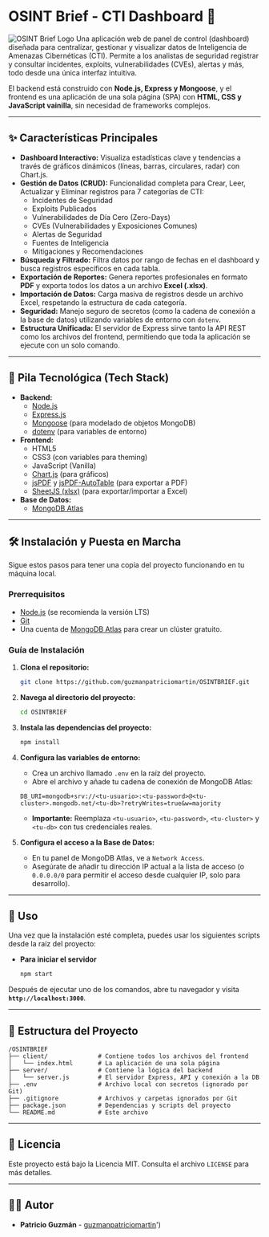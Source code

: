 # OSINT Brief - CTI Dashboard 🚀

![OSINT Brief Logo](https://i.imgur.com/aV7ec31.jpeg)
Una aplicación web de panel de control (dashboard) diseñada para centralizar, gestionar y visualizar datos de Inteligencia de Amenazas Cibernéticas (CTI). Permite a los analistas de seguridad registrar y consultar incidentes, exploits, vulnerabilidades (CVEs), alertas y más, todo desde una única interfaz intuitiva.

El backend está construido con **Node.js, Express y Mongoose**, y el frontend es una aplicación de una sola página (SPA) con **HTML, CSS y JavaScript vainilla**, sin necesidad de frameworks complejos.

---

## ✨ Características Principales

*   **Dashboard Interactivo:** Visualiza estadísticas clave y tendencias a través de gráficos dinámicos (líneas, barras, circulares, radar) con Chart.js.
*   **Gestión de Datos (CRUD):** Funcionalidad completa para Crear, Leer, Actualizar y Eliminar registros para 7 categorías de CTI:
    *   Incidentes de Seguridad
    *   Exploits Publicados
    *   Vulnerabilidades de Día Cero (Zero-Days)
    *   CVEs (Vulnerabilidades y Exposiciones Comunes)
    *   Alertas de Seguridad
    *   Fuentes de Inteligencia
    *   Mitigaciones y Recomendaciones
*   **Búsqueda y Filtrado:** Filtra datos por rango de fechas en el dashboard y busca registros específicos en cada tabla.
*   **Exportación de Reportes:** Genera reportes profesionales en formato **PDF** y exporta todos los datos a un archivo **Excel (.xlsx)**.
*   **Importación de Datos:** Carga masiva de registros desde un archivo Excel, respetando la estructura de cada categoría.
*   **Seguridad:** Manejo seguro de secretos (como la cadena de conexión a la base de datos) utilizando variables de entorno con `dotenv`.
*   **Estructura Unificada:** El servidor de Express sirve tanto la API REST como los archivos del frontend, permitiendo que toda la aplicación se ejecute con un solo comando.

---

## 🔧 Pila Tecnológica (Tech Stack)

*   **Backend:**
    *   [Node.js](https://nodejs.org/)
    *   [Express.js](https://expressjs.com/)
    *   [Mongoose](https://mongoosejs.com/) (para modelado de objetos MongoDB)
    *   [dotenv](https://www.npmjs.com/package/dotenv) (para variables de entorno)
*   **Frontend:**
    *   HTML5
    *   CSS3 (con variables para theming)
    *   JavaScript (Vanilla)
    *   [Chart.js](https://www.chartjs.org/) (para gráficos)
    *   [jsPDF](https://github.com/parallax/jsPDF) y [jsPDF-AutoTable](https://github.com/simonbengtsson/jsPDF-AutoTable) (para exportar a PDF)
    *   [SheetJS (xlsx)](https://sheetjs.com/) (para exportar/importar a Excel)
*   **Base de Datos:**
    *   [MongoDB Atlas](https://www.mongodb.com/cloud/atlas)

---

## 🛠️ Instalación y Puesta en Marcha

Sigue estos pasos para tener una copia del proyecto funcionando en tu máquina local.

### Prerrequisitos

*   [Node.js](https://nodejs.org/) (se recomienda la versión LTS)
*   [Git](https://git-scm.com/)
*   Una cuenta de [MongoDB Atlas](https://www.mongodb.com/cloud/atlas) para crear un clúster gratuito.

### Guía de Instalación

1.  **Clona el repositorio:**
    ```bash
    git clone https://github.com/guzmanpatriciomartin/OSINTBRIEF.git
    ```

2.  **Navega al directorio del proyecto:**
    ```bash
    cd OSINTBRIEF
    ```

3.  **Instala las dependencias del proyecto:**
    ```bash
    npm install
    ```

4.  **Configura las variables de entorno:**
    *   Crea un archivo llamado `.env` en la raíz del proyecto.
    *   Abre el archivo y añade tu cadena de conexión de MongoDB Atlas:
      ```env
      DB_URI=mongodb+srv://<tu-usuario>:<tu-password>@<tu-cluster>.mongodb.net/<tu-db>?retryWrites=true&w=majority
      ```
    *   **Importante:** Reemplaza `<tu-usuario>`, `<tu-password>`, `<tu-cluster>` y `<tu-db>` con tus credenciales reales.

5.  **Configura el acceso a la Base de Datos:**
    *   En tu panel de MongoDB Atlas, ve a `Network Access`.
    *   Asegúrate de añadir tu dirección IP actual a la lista de acceso (o `0.0.0.0/0` para permitir el acceso desde cualquier IP, solo para desarrollo).

---

## 🚀 Uso

Una vez que la instalación esté completa, puedes usar los siguientes scripts desde la raíz del proyecto:


*   **Para iniciar el servidor**
    ```bash
    npm start
    ```

Después de ejecutar uno de los comandos, abre tu navegador y visita **`http://localhost:3000`**.

---

## 📂 Estructura del Proyecto

```
/OSINTBRIEF
├── client/              # Contiene todos los archivos del frontend
│   └── index.html       # La aplicación de una sola página
├── server/              # Contiene la lógica del backend
│   └── server.js        # El servidor Express, API y conexión a la DB
├── .env                 # Archivo local con secretos (ignorado por Git)
├── .gitignore           # Archivos y carpetas ignorados por Git
├── package.json         # Dependencias y scripts del proyecto
└── README.md            # Este archivo
```

---

## 📄 Licencia

Este proyecto está bajo la Licencia MIT. Consulta el archivo `LICENSE` para más detalles.

---

## 👨‍💻 Autor

*   **Patricio Guzmán** - [guzmanpatriciomartin](https://github.com/guzmanpatriciomartin)')
